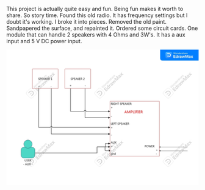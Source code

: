 This project is actually quite easy and fun.
Being fun makes it worth to share.
So story time.
    Found this old radio. It has frequency settings but I doubt it's working. I broke it into pieces. Removed the old paint. Sandpapered the surface, and repainted it.
    Ordered some circuit cards. One module that can handle 2 speakers with 4 Ohms and 3W's. It has a aux input and 5 V DC power input.

<picture> 
<img alt = "blueprint" src = "pictures/speaker-hobby-vol1.jpg">
</picture>
